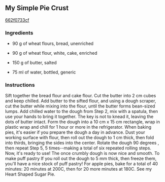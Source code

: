 ## My Simple Pie Crust

[662f0733cf](https://cookpad.com/us/recipes/145647-my-simple-pie-crust)

### Ingredients

 - 90 g of wheat flours, bread, unenriched

 - 90 g of wheat flour, white, cake, enriched

 - 150 g of butter, salted

 - 75 ml of water, bottled, generic

### Instructions

Sift together the bread flour and cake flour. Cut the butter into 2 cm cubes and keep chilled. Add butter to the sifted flour, and using a dough scraper, cut the butter while mixing into the flour, until the butter forms bean-sized lumps. Add chilled water to the dough from Step 2, mix with a spatula, then use your hands to bring it together. The key is not to knead it, leaving the dots of butter intact. Form the dough into a 10 cm x 15 cm rectangle, wrap in plastic wrap and chill for 1 hour or more in the refrigerator. When baking pies, it's easier if you prepare the dough a day in advance. Dust your working surface with flour, then roll out the dough to 1 cm thick, then fold into thirds, bringing the sides into the center. Rotate the dough 90 degrees , then repeat Step 5, 5 times--making a total of six repeated rolling steps. Now, it's ready to use! The once crumbly dough is now nice and smooth. To make puff pastry If you roll out the dough to 5 mm thick, then freeze them, you'll have a nice stock of puff pastry! For apple pies, bake for a total of 40 minutes: 20 minutes at 200C, then for 20 more minutes at 180C. See my Heart Shaped Sugar Pie.